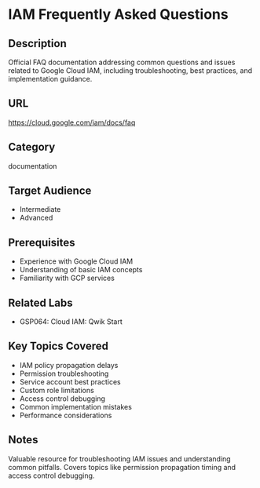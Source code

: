 # IAM Frequently Asked Questions

## Description
Official FAQ documentation addressing common questions and issues related to Google Cloud IAM, including troubleshooting, best practices, and implementation guidance.

## URL
https://cloud.google.com/iam/docs/faq

## Category
documentation

## Target Audience
- Intermediate
- Advanced

## Prerequisites
- Experience with Google Cloud IAM
- Understanding of basic IAM concepts
- Familiarity with GCP services

## Related Labs
- GSP064: Cloud IAM: Qwik Start

## Key Topics Covered
- IAM policy propagation delays
- Permission troubleshooting
- Service account best practices
- Custom role limitations
- Access control debugging
- Common implementation mistakes
- Performance considerations

## Notes
Valuable resource for troubleshooting IAM issues and understanding common pitfalls. Covers topics like permission propagation timing and access control debugging.
